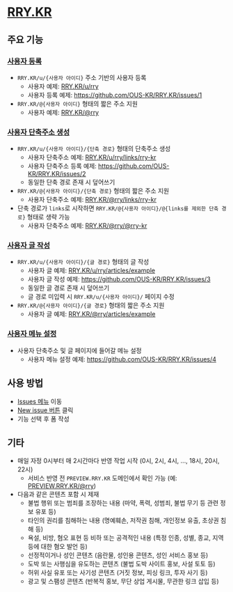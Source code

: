 # [RRY.KR](https://rry.kr)

## 주요 기능

### [사용자 등록](https://github.com/OUS-KR/RRY.KR/issues/new?template=01-user-register-by-issue.yml)

- `RRY.KR/u/{사용자 아이디}` 주소 기반의 사용자 등록
  - 사용자 예제: [RRY.KR/u/rry](https://rry.kr/u/rry)
  - 사용자 등록 예제: https://github.com/OUS-KR/RRY.KR/issues/1
- `RRY.KR/@{사용자 아이디}` 형태의 짧은 주소 지원
  - 사용자 예제: [RRY.KR/@rry](https://rry.kr/@rry)

### [사용자 단축주소 생성](https://github.com/OUS-KR/RRY.KR/issues/new?template=02-user-short-url-register-by-issue.yml)

- `RRY.KR/u/{사용자 아이디}/{단축 경로}` 형태의 단축주소 생성
  - 사용자 단축주소 예제: [RRY.KR/u/rry/links/rry-kr](https://rry.kr/u/rry/links/rry-kr)
  - 사용자 단축주소 등록 예제: https://github.com/OUS-KR/RRY.KR/issues/2
  - 동일한 단축 경로 존재 시 덮어쓰기
- `RRY.KR/@{사용자 아이디}/{단축 경로}` 형태의 짧은 주소 지원
  - 사용자 단축주소 예제: [RRY.KR/@rry/links/rry-kr](https://rry.kr/@rry/links/rry-kr)
- 단축 경로가 `links`로 시작하면 `RRY.KR/@{사용자 아이디}/@{links를 제외한 단축 경로}` 형태로 생략 가능
  - 사용자 단축주소 예제: [RRY.KR/@rry/@rry-kr](https://rry.kr/@rry/@rry-kr)

### [사용자 글 작성](https://github.com/OUS-KR/RRY.KR/issues/new?template=03-user-article-writing-by-issue.yml)

- `RRY.KR/u/{사용자 아이디}/{글 경로}` 형태의 글 작성
  - 사용자 글 예제: [RRY.KR/u/rry/articles/example](https://rry.kr/u/rry/articles/example)
  - 사용자 글 작성 예제: https://github.com/OUS-KR/RRY.KR/issues/3
  - 동일한 글 경로 존재 시 덮어쓰기
  - 글 경로 미입력 시 `RRY.KR/u/{사용자 아이디}/` 페이지 수정
- `RRY.KR/@{사용자 아이디}/{글 경로}` 형태의 짧은 주소 지원
  - 사용자 글 예제: [RRY.KR/@rry/articles/example](https://rry.kr/@rry/articles/example)
 
### [사용자 메뉴 설정](https://github.com/OUS-KR/RRY.KR/issues/new?template=04-user-menu-setting-by-issue.yml)

- 사용자 단축주소 및 글 페이지에 들어갈 메뉴 설정
  - 사용자 메뉴 설정 예제: https://github.com/OUS-KR/RRY.KR/issues/4

## 사용 방법

- [Issues 메뉴](https://github.com/OUS-KR/RRY.KR/issues) 이동
- [New issue 버튼](https://github.com/OUS-KR/RRY.KR/issues/new/choose) 클릭
- 기능 선택 후 폼 작성

## 기타

- 매일 자정 0시부터 매 2시간마다 반영 작업 시작 (0시, 2시, 4시, ..., 18시, 20시, 22시)
  - 서비스 반영 전 `PREVIEW.RRY.KR` 도메인에서 확인 가능 (예: [PREVIEW.RRY.KR/@rry](https://preview.rry.kr/@rry))
- 다음과 같은 콘텐츠 포함 시 제재
  - 불법 행위 또는 범죄를 조장하는 내용 (마약, 폭력, 성범죄, 불법 무기 등 관련 정보 유포 등)
  - 타인의 권리를 침해하는 내용 (명예훼손, 저작권 침해, 개인정보 유출, 초상권 침해 등)
  - 욕설, 비방, 혐오 표현 등 비하 또는 공격적인 내용 (특정 인종, 성별, 종교, 지역 등에 대한 혐오 발언 등)
  - 선정적이거나 성인 콘텐츠 (음란물, 성인용 콘텐츠, 성인 서비스 홍보 등)
  - 도박 또는 사행심을 유도하는 콘텐츠 (불법 도박 사이트 홍보, 사설 토토 등)
  - 허위 사실 유포 또는 사기성 콘텐츠 (거짓 정보, 피싱 링크, 투자 사기 등)
  - 광고 및 스팸성 콘텐츠 (반복적 홍보, 무단 상업 게시물, 무관한 링크 삽입 등)
